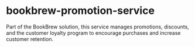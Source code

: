 # bookbrew-promotion-service
Part of the BookBrew solution, this service manages promotions, discounts, and the customer loyalty program to encourage purchases and increase customer retention.
